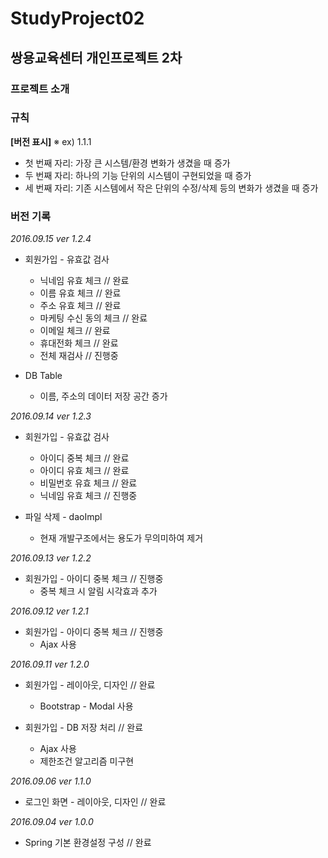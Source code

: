 # StudyProject02
## 쌍용교육센터 개인프로젝트 2차

### 프로젝트 소개

### 규칙
__[버전 표시]__
※ ex) 1.1.1

+ 첫 번째 자리: 가장 큰 시스템/환경 변화가 생겼을 때 증가
+ 두 번째 자리: 하나의 기능 단위의 시스템이 구현되었을 때 증가
+ 세 번째 자리: 기존 시스템에서 작은 단위의 수정/삭제 등의 변화가 생겼을 때 증가

### 버전 기록

_2016.09.15 ver 1.2.4_
+ 회원가입 - 유효값 검사
	+ 닉네임 유효 체크 // 완료
	+ 이름 유효 체크 // 완료
	+ 주소 유효 체크 // 완료
	+ 마케팅 수신 동의 체크 // 완료
	+ 이메일 체크 // 완료
	+ 휴대전화 체크 // 완료
	+ 전체 재검사 // 진행중

+ DB Table
	+ 이름, 주소의 데이터 저장 공간 증가

_2016.09.14 ver 1.2.3_
+ 회원가입 - 유효값 검사
	+ 아이디 중복 체크 // 완료
	+ 아이디 유효 체크 // 완료
	+ 비밀번호 유효 체크 // 완료
	+ 닉네임 유효 체크 // 진행중

+ 파일 삭제 - daoImpl
	+ 현재 개발구조에서는 용도가 무의미하여 제거

_2016.09.13 ver 1.2.2_
+ 회원가입 - 아이디 중복 체크 // 진행중
	+ 중복 체크 시 알림 시각효과 추가

_2016.09.12 ver 1.2.1_
+ 회원가입 - 아이디 중복 체크 // 진행중
	+ Ajax 사용

_2016.09.11 ver 1.2.0_
+ 회원가입 - 레이아웃, 디자인 // 완료
	+ Bootstrap - Modal 사용

+ 회원가입 - DB 저장 처리 // 완료
	+ Ajax 사용
	+ 제한조건 알고리즘 미구현

_2016.09.06 ver 1.1.0_
+ 로그인 화면 - 레이아웃, 디자인 // 완료

_2016.09.04 ver 1.0.0_
+ Spring 기본 환경설정 구성 // 완료